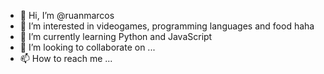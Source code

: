 - 👋 Hi, I’m @ruanmarcos
- 👀 I’m interested in videogames, programming languages and food haha
- 🌱 I’m currently learning Python and JavaScript 
- 💞️ I’m looking to collaborate on ...
- 📫 How to reach me ...

<!---
ruanmarcos/ruanmarcos is a ✨ special ✨ repository because its `README.md` (this file) appears on your GitHub profile.
You can click the Preview link to take a look at your changes.
--->
